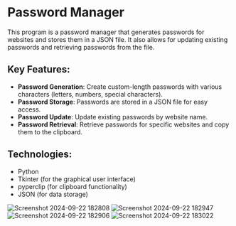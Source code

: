 # Password Manager

This program is a password manager that generates passwords for websites and stores them in a JSON file. It also allows for updating existing passwords and retrieving passwords from the file.

## Key Features:
- **Password Generation**: Create custom-length passwords with various characters (letters, numbers, special characters).
- **Password Storage**: Passwords are stored in a JSON file for easy access.
- **Password Update**: Update existing passwords by website name.
- **Password Retrieval**: Retrieve passwords for specific websites and copy them to the clipboard.

## Technologies:
- Python
- Tkinter (for the graphical user interface)
- pyperclip (for clipboard functionality)
- JSON (for data storage)


![Screenshot 2024-09-22 182808](https://github.com/user-attachments/assets/4c2e924e-142d-4260-b535-710fbd778225)
![Screenshot 2024-09-22 182947](https://github.com/user-attachments/assets/afe77ab2-5fc4-42ab-94c5-e0b5c6b137fc)
![Screenshot 2024-09-22 182906](https://github.com/user-attachments/assets/2eae8f62-6e75-4a39-a89f-2810d62688f5)
![Screenshot 2024-09-22 183022](https://github.com/user-attachments/assets/b939cdbc-4e7d-4249-a7b6-b4534ac0870d)

